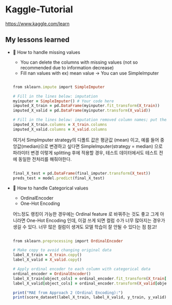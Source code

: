 # Kaggle-Tutorial
https://www.kaggle.com/learn

## My lessons learned 
- 📌 How to handle missing values 
    - You can delete the columns with missing values (not so recommended due to information decrease)
    - Fill nan values with ex) mean value -> You can use SimpleImputer

    ```ruby
    
    from sklearn.impute import SimpleImputer

    # Fill in the lines below: imputation
    myinputer = SimpleImputer() # Your code here
    imputed_X_train = pd.DataFrame(myinputer.fit_transform(X_train))
    imputed_X_valid = pd.DataFrame(myinputer.transform(X_valid))

    # Fill in the lines below: imputation removed column names; put them back
    imputed_X_train.columns = X_train.columns
    imputed_X_valid.columns = X_valid.columns
    
    ```
    
    여기서 Simplmputer strategy의 디폴트 값은 평균값 (mean) 이고, 예를 들어 중앙값(median)으로 변경하고 싶다면 SimpleImputer(strategy = median) 으로 파라미터 변경
    이렇게 splitting 후에 적용할 경우, 테스트 데이터에서도 테스트 전에 동일한 전처리를 해줘야한다. 
    
    ```ruby
    
    final_X_test = pd.DataFrame(final_imputer.transform(X_test))
    preds_test = model.predict(final_X_test)
    
    ```
    
- 📌 How to handle Categorical values
     - OrdinalEncoder 
     - One-Hot Encoding 
     
     어느정도 랭킹이 가능한 경우에는 Ordinal feature 로 바꿔주는 것도 좋고 그게 아니라면 One-Hot Encoding 인데, 이걸 쓰게 되면 컬럼 수가 너무 많아지는 경우가 생길 수 있다. 너무 많은 컬럼이 생겨도 모델 학습이 잘 안될 수 있다는 점 참고! 
     
     ```ruby
     
     from sklearn.preprocessing import OrdinalEncoder

    # Make copy to avoid changing original data 
    label_X_train = X_train.copy()
    label_X_valid = X_valid.copy()

    # Apply ordinal encoder to each column with categorical data
    ordinal_encoder = OrdinalEncoder()
    label_X_train[object_cols] = ordinal_encoder.fit_transform(X_train[object_cols])
    label_X_valid[object_cols] = ordinal_encoder.transform(X_valid[object_cols])

    print("MAE from Approach 2 (Ordinal Encoding):") 
    print(score_dataset(label_X_train, label_X_valid, y_train, y_valid))

    ```

